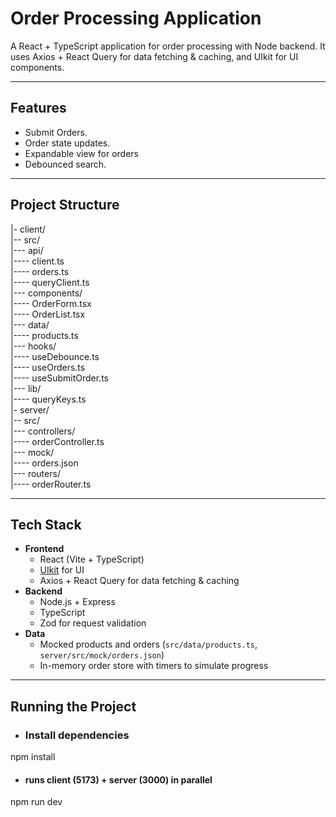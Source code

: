 # Order Processing Application

A React + TypeScript application for order processing with Node backend. It uses Axios + React Query for data fetching & caching, and UIkit for UI components.

---

## Features

- Submit Orders.
- Order state updates.
- Expandable view for orders
- Debounced search.

---

## Project Structure

|- client/<br/>
|-- src/<br/>
|--- api/<br/>
|---- client.ts<br/>
|---- orders.ts<br/>
|---- queryClient.ts<br/>
|--- components/<br/>
|---- OrderForm.tsx<br/>
|---- OrderList.tsx<br/>
|--- data/<br/>
|---- products.ts<br/>
|--- hooks/<br/>
|---- useDebounce.ts<br/>
|---- useOrders.ts<br/>
|---- useSubmitOrder.ts<br/>
|--- lib/<br/>
|---- queryKeys.ts<br/>
|- server/<br/>
|-- src/<br/>
|--- controllers/<br/>
|---- orderController.ts<br/>
|--- mock/<br/>
|---- orders.json<br/>
|--- routers/<br/>
|---- orderRouter.ts<br/>

---

## Tech Stack

- **Frontend**
  - React (Vite + TypeScript)
  - [UIkit](https://getuikit.com/) for UI
  - Axios + React Query for data fetching & caching
- **Backend**
  - Node.js + Express
  - TypeScript
  - Zod for request validation
- **Data**
  - Mocked products and orders (`src/data/products.ts`, `server/src/mock/orders.json`)
  - In-memory order store with timers to simulate progress

---

## Running the Project

- ### Install dependencies

npm install

- #### runs client (5173) + server (3000) in parallel

npm run dev

